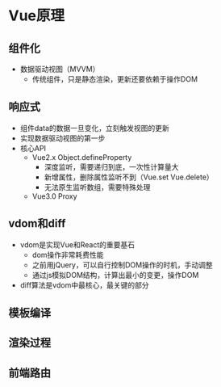 # Vue原理

## 组件化
- 数据驱动视图（MVVM）
  - 传统组件，只是静态渲染，更新还要依赖于操作DOM 

## 响应式
- 组件data的数据一旦变化，立刻触发视图的更新
- 实现数据驱动视图的第一步
- 核心API 
  - Vue2.x Object.defineProperty
    - 深度监听，需要递归到底，一次性计算量大
    - 新增属性，删除属性监听不到（Vue.set Vue.delete）
    - 无法原生监听数组，需要特殊处理
  - Vue3.0 Proxy

## vdom和diff
- vdom是实现Vue和React的重要基石
  - dom操作非常耗费性能
  - 之前用jQuery，可以自行控制DOM操作的时机，手动调整
  - 通过js模拟DOM结构，计算出最小的变更，操作DOM
- diff算法是vdom中最核心，最关键的部分

## 模板编译

## 渲染过程

## 前端路由